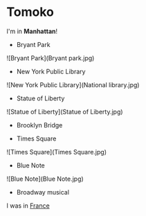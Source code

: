 # Tomoko

I'm in **Manhattan**!

- Bryant Park

![Bryant Park](Bryant park.jpg)

- New York Public Library

![New York Public Library](National library.jpg)

- Statue  of Liberty

![Statue of Liberty](Statue of Liberty.jpg)

- Brooklyn Bridge

- Times Square

![Times Square](Times Square.jpg)

- Blue Note

![Blue Note](Blue Note.jpg)

- Broadway musical


I was in [France](france.html)
